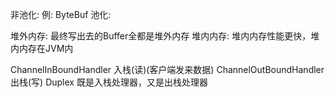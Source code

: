 

非池化:
    例: ByteBuf
池化:

堆外内存:
    最终写出去的Buffer全都是堆外内存
堆内内存:
    堆内内存性能更快，堆内内存在JVM内


ChannelInBoundHandler 入栈(读)(客户端发来数据)
ChannelOutBoundHandler 出栈(写)
Duplex 既是入栈处理器，又是出栈处理器